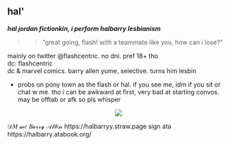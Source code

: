 ## hal' 

 ***hal jordan fictionkin, i perform halbarry lesbianism***
  >> “great going, flash! with a teammate like you, how can i lose?”

  mainly on twitter @flashcentric. no dni. pref 18+ tho   
    dc: flashcentric  
   dc & marvel comics. barry allen yume, selective. turns him lesbin
   
   
   -  probs on pony town as the flash or hal. if you see me, idm if you sit or chat w me. tho i can be awkward at first, very bad at starting convos. may be offtab or afk so pls whisper
 <p align="center">
  <img src="https://media.discordapp.net/attachments/1049361372925939723/1416759609690951780/-jsjpl3.jpg?ex=68c803b5&is=68c6b235&hm=7c12af3ee7255989adab97980974061eb9a44c4c3ca36420f7d0129d1ed13c5c&=&format=webp"  />
</p>
 𝒟𝑀 𝓂𝑒 𝐵𝒶𝓇𝓇𝓎 𝒜𝓁𝓁𝑒𝓃 https://halbarryy.straw.page sign ata https://halbarry.atabook.org/

